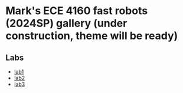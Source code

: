 # Mark's ECE 4160 fast robots (2024SP) gallery (under construction, theme will be ready)
## Labs
* [lab1](<./lab1 Write-up.html>)
* [lab2](<./Lab2 Write-up.htm>)
* [lab3](<./lab3 Write-up.htm>)

